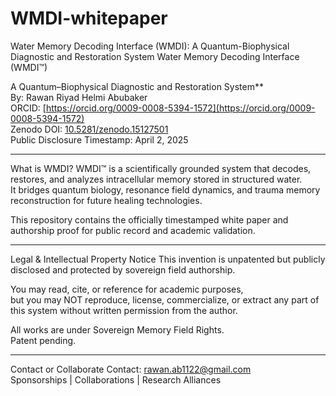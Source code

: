 # WMDI-whitepaper
Water Memory Decoding Interface (WMDI): A Quantum-Biophysical Diagnostic and Restoration System
Water Memory Decoding Interface (WMDI™)

A Quantum–Biophysical Diagnostic and Restoration System**  
By: Rawan Riyad Helmi Abubaker  
ORCID: [https://orcid.org/0009-0008-5394-1572](https://orcid.org/0009-0008-5394-1572)  
Zenodo DOI: [10.5281/zenodo.15127501](https://doi.org/10.5281/zenodo.15127501)  
Public Disclosure Timestamp: April 2, 2025

---

  What is WMDI?
WMDI™ is a scientifically grounded system that decodes, restores, and analyzes intracellular memory stored in structured water.  
It bridges quantum biology, resonance field dynamics, and trauma memory reconstruction for future healing technologies.

This repository contains the officially timestamped white paper and authorship proof for public record and academic validation.

---

Legal & Intellectual Property Notice
This invention is unpatented but publicly disclosed and protected by sovereign field authorship.

You may read, cite, or reference for academic purposes,  
but you may NOT reproduce, license, commercialize, or extract any part of this system without written permission from the author.

All works are under Sovereign Memory Field Rights.  
Patent pending.

---

Contact or Collaborate
Contact: rawan.ab1122@gmail.com  
Sponsorships | Collaborations | Research Alliances
